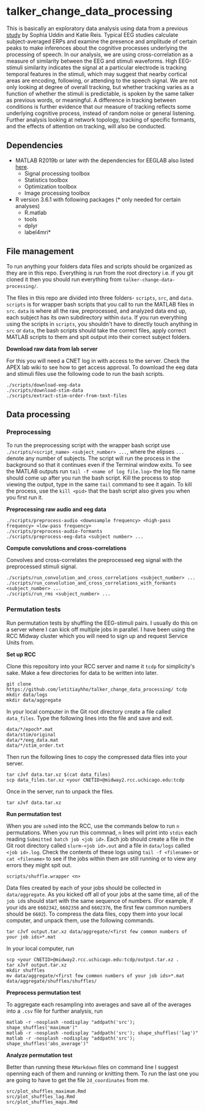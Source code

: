 # talker_change_data_processing

This is basically an exploratory data analysis using data from a previous [study](https://osf.io/x8dau/) by Sophia Uddin and Katie Reis. Typical EEG studies calculate subject-averaged ERPs and examine the presence and amplitude of certain peaks to make inferences about the cognitive processes underlying the processing of speech. In our analysis, we are using cross-correlation as a measure of similarity between the EEG and stimuli waveforms. High EEG-stimuli similarity indicates the signal at a particular electrode is tracking temporal features in the stimuli, which may suggest that nearby cortical areas are encoding, following, or attending to the speech signal. We are not only looking at degree of overall tracking, but whether tracking varies as a function of whether the stimuli is predictable, is spoken by the same talker as previous words, or meaningful. A difference in tracking between conditions is further evidence that our measure of tracking reflects some underlying cognitive process, instead of random noise or general listening. Further analysis looking at network topology, tracking of specific formants, and the effects of attention on tracking, will also be conducted.

## Dependencies

* MATLAB R2019b or later with the dependencies for EEGLAB also listed [here](https://sccn.ucsd.edu/eeglab/ressources.php).
    * Signal processing toolbox
    * Statistics toolbox
    * Optimization toolbox
    * Image processing toolbox
* R version 3.6.1 with following packages (\* only needed for certain analyses)
    * R.matlab
    * tools
    * dplyr
    * label4mri\*

## File management

To run anything your folders data files and scripts should be organized as they are in this repo. Everything is run from the root directory i.e. if you git cloned it then you should run everything from `talker-change-data-processing/`.

The files in this repo are divided into three folders- `scripts`, `src`, and `data`. `scripts` is for wrapper bash scripts that you call to run the MATLAB files in `src`. `data` is where all the raw, preprocessed, and analyzed data end up, each subject has its own subdirectory within `data`. If you run everything using the scripts in `scripts`, you shouldn't have to directly touch anything in `src` or `data`, the bash scripts should take the correct files, apply correct MATLAB scripts to them and spit output into their correct subject folders.


**Download raw data from lab server**

For this you will need a CNET log in with access to the server. Check the APEX lab wiki to see how to get access approval. To download the eeg data and stimuli files use the following code to run the bash scripts.

```
./scripts/download-eeg-data
./scripts/download-stim-data
./scripts/extract-stim-order-from-text-files
```

## Data processing

### Preprocessing

To run the preprocessing script with the wrapper bash script use `./scripts/<script_name> <subject_number> ...`, where the elipses `...` denote any number of subjects. The script will run the process in the background so that it continues even if the Terminal window exits. To see the MATLAB outputs run `tail -f <name of log file.log>` the log file name should come up after you run the bash script. Kill the process to stop viewing the output, type in the same `tail` command to see it again. To kill the process, use the `kill <pid>` that the bash script also gives you when you first run it.

**Preprocessing raw audio and eeg data**

```
./scripts/preprocess-audio <downsample frequency> <high-pass frequency> <low-pass frequency>
./scripts/preprocess-audio-formants 
./scripts/preprocess-eeg-data <subject number> ...
```

**Compute convolutions and cross-correlations**

Convolves and cross-correlates the preprocessed eeg signal with the preprocessed stimuli signal.

```
./scripts/run_convolution_and_cross_correlations <subject_number> ...
./scripts/run_convolution_and_cross_correlations_with_formants <subject_number> ...
./scripts/run_rms <subject_number> ...
```

### Permutation tests

Run permutation tests by shuffling the EEG-stimuli pairs. I usually do this on a server where I can kick off multiple jobs in parallel. I have been using the RCC Midway cluster which you will need to sign up and request Service Units from. 

**Set up RCC**

Clone this repository into your RCC server and name it `tcdp` for simplicity's sake. Make a few directories for data to be written into later.

```
git clone https://github.com/letitiayhho/talker_change_data_processing/ tcdp
mkdir data/logs
mkdir data/aggregate
```

In your local computer in the Git root directory create a file called `data_files`. Type the following lines into the file and save and exit.

```
data/*/epoch*.mat
data/stim/original
data/*/eeg_data.mat
data/*/stim_order.txt
```

Then run the following lines to copy the compressed data files into your server.

```
tar cJvf data.tar.xz $(cat data_files)
scp data_files.tar.xz <your CNETID>@midway2.rcc.uchicago.edu:tcdp
```

Once in the server, run to unpack the files.

```
tar xJvf data.tar.xz
```

**Run permutation test**

When you are `ssh`ed into the RCC, use the commands below to run `n` permutations. When you run this commnad, `n` lines will print into `stdin` each reading `Submitted batch job <job id>`. Each job should create a file in the Git root directory called `slurm-<job id>.out` and a file in `data/logs` called `<job id>.log`. Check the contents of these logs using `tail -f <filename>` or `cat <filename>` to see if the jobs within them are still running or to view any errors they might spit out.

```
scripts/shuffle.wrapper <n>
```

Data files created by each of your jobs should be collected in `data/aggregate`. As you kicked off all of your jobs at the same time, all of the `job id`s should start with the same sequence of numbers. (For example, if your ids are `6602342`, `6602356` and `6602376`, the first few common numbers should be `6602`). To compress the data files, copy them into your local computer, and unpack them, use the following commands.

```
tar cJvf output.tar.xz data/aggregate/<first few common numbers of your job ids>*.mat
```

In your local computer, run

```
scp <your CNETID>@midway2.rcc.uchicago.edu:tcdp/output.tar.xz .
tar xJvf output.tar.xz
mkdir shuffles
mv data/aggregate/<first few common numbers of your job ids>*.mat data/aggregate/shuffles/shuffles/
```

**Preprocess permutation test**

To aggregate each resampling into averages and save all of the averages into a `.csv` file for further analysis, run

```
matlab -r -nosplash -nodisplay "addpath('src'); shape_shuffles('maximum')"
matlab -r -nosplash -nodisplay "addpath('src'); shape_shuffles('lag')"
matlab -r -nosplash -nodisplay "addpath('src'); shape_shuffles('abs_average')"
```

**Analyze permutation test**

Better than running these `RMarkdown` files on command line I suggest openning each of them and running or knitting them. To run the last one you are going to have to get the file `2d_coordinates` from me.

```
src/plot_shuffles_maximum.Rmd
src/plot_shuffles_lag.Rmd
src/plot_shuffles_maps.Rmd
```

